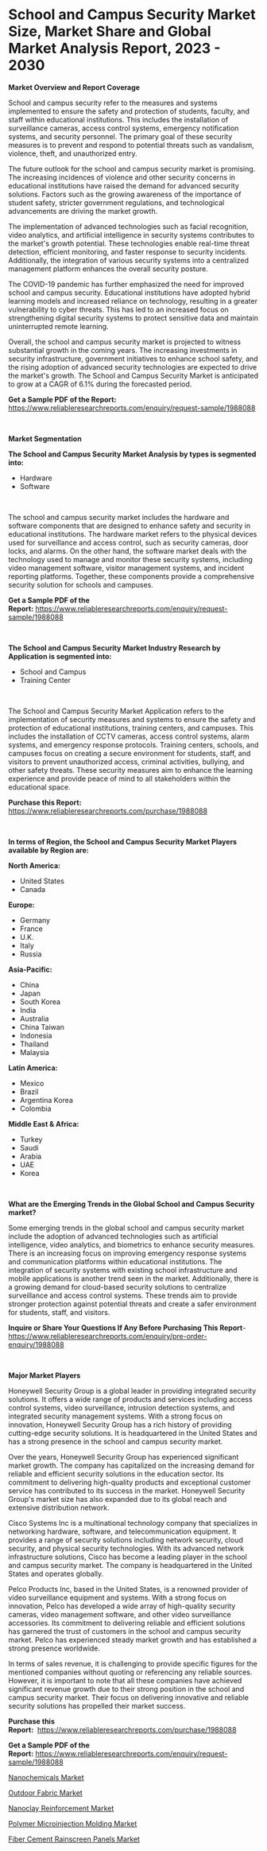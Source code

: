 <p><h1>School and Campus Security Market Size, Market Share and Global Market Analysis Report, 2023 - 2030</h1></p><p><strong>Market Overview and Report Coverage</strong></p>
<p><p>School and campus security refer to the measures and systems implemented to ensure the safety and protection of students, faculty, and staff within educational institutions. This includes the installation of surveillance cameras, access control systems, emergency notification systems, and security personnel. The primary goal of these security measures is to prevent and respond to potential threats such as vandalism, violence, theft, and unauthorized entry.</p><p>The future outlook for the school and campus security market is promising. The increasing incidences of violence and other security concerns in educational institutions have raised the demand for advanced security solutions. Factors such as the growing awareness of the importance of student safety, stricter government regulations, and technological advancements are driving the market growth.</p><p>The implementation of advanced technologies such as facial recognition, video analytics, and artificial intelligence in security systems contributes to the market's growth potential. These technologies enable real-time threat detection, efficient monitoring, and faster response to security incidents. Additionally, the integration of various security systems into a centralized management platform enhances the overall security posture.</p><p>The COVID-19 pandemic has further emphasized the need for improved school and campus security. Educational institutions have adopted hybrid learning models and increased reliance on technology, resulting in a greater vulnerability to cyber threats. This has led to an increased focus on strengthening digital security systems to protect sensitive data and maintain uninterrupted remote learning.</p><p>Overall, the school and campus security market is projected to witness substantial growth in the coming years. The increasing investments in security infrastructure, government initiatives to enhance school safety, and the rising adoption of advanced security technologies are expected to drive the market's growth. The School and Campus Security Market is anticipated to grow at a CAGR of 6.1% during the forecasted period.</p></p>
<p><strong>Get a Sample PDF of the Report:</strong> <a href="https://www.reliableresearchreports.com/enquiry/request-sample/1988088">https://www.reliableresearchreports.com/enquiry/request-sample/1988088</a></p>
<p>&nbsp;</p>
<p><strong>Market Segmentation</strong></p>
<p><strong>The School and Campus Security Market Analysis by types is segmented into:</strong></p>
<p><ul><li>Hardware</li><li>Software</li></ul></p>
<p>&nbsp;</p>
<p><p>The school and campus security market includes the hardware and software components that are designed to enhance safety and security in educational institutions. The hardware market refers to the physical devices used for surveillance and access control, such as security cameras, door locks, and alarms. On the other hand, the software market deals with the technology used to manage and monitor these security systems, including video management software, visitor management systems, and incident reporting platforms. Together, these components provide a comprehensive security solution for schools and campuses.</p></p>
<p><strong>Get a Sample PDF of the Report:</strong>&nbsp;<a href="https://www.reliableresearchreports.com/enquiry/request-sample/1988088">https://www.reliableresearchreports.com/enquiry/request-sample/1988088</a></p>
<p>&nbsp;</p>
<p><strong>The School and Campus Security Market Industry Research by Application is segmented into:</strong></p>
<p><ul><li>School and Campus</li><li>Training Center</li></ul></p>
<p>&nbsp;</p>
<p><p>The School and Campus Security Market Application refers to the implementation of security measures and systems to ensure the safety and protection of educational institutions, training centers, and campuses. This includes the installation of CCTV cameras, access control systems, alarm systems, and emergency response protocols. Training centers, schools, and campuses focus on creating a secure environment for students, staff, and visitors to prevent unauthorized access, criminal activities, bullying, and other safety threats. These security measures aim to enhance the learning experience and provide peace of mind to all stakeholders within the educational space.</p></p>
<p><strong>Purchase this Report:</strong>&nbsp; <a href="https://www.reliableresearchreports.com/purchase/1988088">https://www.reliableresearchreports.com/purchase/1988088</a></p>
<p>&nbsp;</p>
<p><strong>In terms of Region, the School and Campus Security Market Players available by Region are:</strong></p>
<p>
    <p> <strong> North America: </strong>
        <ul>
            <li>United States</li>
            <li>Canada</li>
        </ul>
        </p> 
    <p> <strong> Europe: </strong>
        <ul>
            <li>Germany</li>
            <li>France</li>
            <li>U.K.</li>
            <li>Italy</li>
            <li>Russia</li>
        </ul>
        </p> 
    <p> <strong> Asia-Pacific: </strong>
        <ul>
            <li>China</li>
            <li>Japan</li>
            <li>South Korea</li>
            <li>India</li>
            <li>Australia</li>
            <li>China Taiwan</li>
            <li>Indonesia</li>
            <li>Thailand</li>
            <li>Malaysia</li>
        </ul>
        </p> 
    <p> <strong> Latin America: </strong>
        <ul>
            <li>Mexico</li>
            <li>Brazil</li>
            <li>Argentina Korea</li>
            <li>Colombia</li>
        </ul>
        </p> 
    <p> <strong> Middle East & Africa: </strong>
        <ul>
            <li>Turkey</li>
            <li>Saudi</li>
            <li>Arabia</li>
            <li>UAE</li>
            <li>Korea</li>
        </ul>
    </p>
    </p>
<p>&nbsp;</p>
<p><strong>What are the Emerging Trends in the Global School and Campus Security market?</strong></p>
<p><p>Some emerging trends in the global school and campus security market include the adoption of advanced technologies such as artificial intelligence, video analytics, and biometrics to enhance security measures. There is an increasing focus on improving emergency response systems and communication platforms within educational institutions. The integration of security systems with existing school infrastructure and mobile applications is another trend seen in the market. Additionally, there is a growing demand for cloud-based security solutions to centralize surveillance and access control systems. These trends aim to provide stronger protection against potential threats and create a safer environment for students, staff, and visitors.</p></p>
<p><strong>Inquire or Share Your Questions If Any Before Purchasing This Report</strong>- <a href="https://www.reliableresearchreports.com/enquiry/pre-order-enquiry/1988088">https://www.reliableresearchreports.com/enquiry/pre-order-enquiry/1988088</a></p>
<p>&nbsp;</p>
<p><strong>Major Market Players</strong></p>
<p><p>Honeywell Security Group is a global leader in providing integrated security solutions. It offers a wide range of products and services including access control systems, video surveillance, intrusion detection systems, and integrated security management systems. With a strong focus on innovation, Honeywell Security Group has a rich history of providing cutting-edge security solutions. It is headquartered in the United States and has a strong presence in the school and campus security market.</p><p>Over the years, Honeywell Security Group has experienced significant market growth. The company has capitalized on the increasing demand for reliable and efficient security solutions in the education sector. Its commitment to delivering high-quality products and exceptional customer service has contributed to its success in the market. Honeywell Security Group's market size has also expanded due to its global reach and extensive distribution network.</p><p>Cisco Systems Inc is a multinational technology company that specializes in networking hardware, software, and telecommunication equipment. It provides a range of security solutions including network security, cloud security, and physical security technologies. With its advanced network infrastructure solutions, Cisco has become a leading player in the school and campus security market. The company is headquartered in the United States and operates globally.</p><p>Pelco Products Inc, based in the United States, is a renowned provider of video surveillance equipment and systems. With a strong focus on innovation, Pelco has developed a wide array of high-quality security cameras, video management software, and other video surveillance accessories. Its commitment to delivering reliable and efficient solutions has garnered the trust of customers in the school and campus security market. Pelco has experienced steady market growth and has established a strong presence worldwide.</p><p>In terms of sales revenue, it is challenging to provide specific figures for the mentioned companies without quoting or referencing any reliable sources. However, it is important to note that all these companies have achieved significant revenue growth due to their strong position in the school and campus security market. Their focus on delivering innovative and reliable security solutions has propelled their market success.</p></p>
<p><strong>Purchase this Report:</strong>&nbsp;&nbsp;<a href="https://www.reliableresearchreports.com/purchase/1988088">https://www.reliableresearchreports.com/purchase/1988088</a></p>
<p></p>
<p><strong>Get a Sample PDF of the Report:</strong>&nbsp;<a href="https://www.reliableresearchreports.com/enquiry/request-sample/1988088">https://www.reliableresearchreports.com/enquiry/request-sample/1988088</a></p>
<p><p><a href="https://medium.com/@jackytorphy/nanochemicals-market-trends-and-market-analysis-forecasted-for-period-2023-2030-c0559bd99c8b">Nanochemicals Market</a></p><p><a href="https://medium.com/@ashlybednar2023/analyzing-outdoor-fabric-market-global-industry-perspective-and-forecast-2023-to-2030-14a0d09ea569">Outdoor Fabric Market</a></p><p><a href="https://medium.com/@zitakuvalis/nanoclay-reinforcement-market-insight-market-trends-growth-forecasted-from-2023-to-2030-16ddbe4d4b46">Nanoclay Reinforcement Market</a></p><p><a href="https://medium.com/@ashleyhills1920/polymer-microinjection-molding-market-share-evolution-and-market-growth-trends-2023-2030-a133003d856e">Polymer Microinjection Molding Market</a></p><p><a href="https://medium.com/@serenaframi/fiber-cement-rainscreen-panels-market-research-report-its-history-and-forecast-2023-to-2030-ad1470aa95bb">Fiber Cement Rainscreen Panels Market</a></p></p>